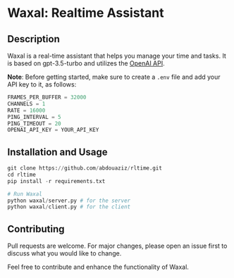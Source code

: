 # Waxal: Realtime Assistant

## Description
Waxal is a real-time assistant that helps you manage your time and tasks. It is based on gpt-3.5-turbo and utilizes the [OpenAI API](https://beta.openai.com/).

**Note**: Before getting started, make sure to create a `.env` file and add your API key to it, as follows:
```python
FRAMES_PER_BUFFER = 32000
CHANNELS = 1
RATE = 16000
PING_INTERVAL = 5
PING_TIMEOUT = 20
OPENAI_API_KEY = YOUR_API_KEY
```

## Installation and Usage
```python
git clone https://github.com/abdouaziz/rltime.git
cd rltime
pip install -r requirements.txt

# Run Waxal
python waxal/server.py # for the server
python waxal/client.py # for the client
```

## Contributing
Pull requests are welcome. For major changes, please open an issue first to discuss what you would like to change.

Feel free to contribute and enhance the functionality of Waxal.